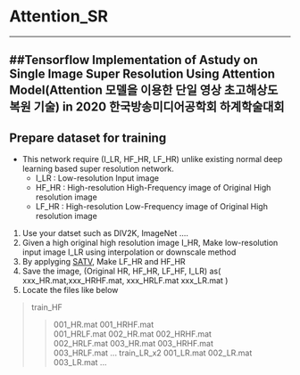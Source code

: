 # Attention_SR
-----
##Tensorflow  Implementation of Astudy on Single Image Super Resolution Using Attention Model(Attention 모델을 이용한 단일 영상 초고해상도 복원 기술) in 2020 한국방송미디어공학회 하계학술대회
-----

## Prepare dataset for training
  - This network require (I_LR, HF_HR, LF_HR) unlike existing normal deep learning based super resolution network.
    - I_LR : Low-resolution Input image
    - HF_HR : High-resolution High-Frequency image of Original High resolution image
    - LF_HR : High-resolution Low-Frequency image of Original High resolution image
  1. Use your datset such as DIV2K, ImageNet .... 
  2. Given a high original high resolution image I_HR, Make low-resolution input image I_LR using interpolation or downscale method
  3. By applyging [SATV](https://github.com/decpearl/satv), Make LF_HR and HF_HR
  4. Save the image, (Original HR, HF_HR, LF_HF, I_LR) as( xxx_HR.mat,xxx_HRHF.mat, xxx_HRLF.mat xxx_LR.mat )
  5. Locate the files like below
>train_HF
>>001_HR.mat
>>001_HRHF.mat               
>>001_HRLF.mat
>>002_HR.mat
>>002_HRHF.mat               
>>002_HRLF.mat
>>003_HR.mat
>>003_HRHF.mat               
>>003_HRLF.mat
>>...
>train_LR_x2
>>001_LR.mat
>>002_LR.mat
>>003_LR.mat
>>...
